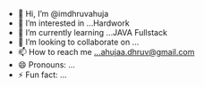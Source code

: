 - 👋 Hi, I’m @imdhruvahuja
- 👀 I’m interested in ...Hardwork
- 🌱 I’m currently learning ...JAVA Fullstack
- 💞️ I’m looking to collaborate on ...
- 📫 How to reach me ...ahujaa.dhruv@gmail.com
- 😄 Pronouns: ...
- ⚡ Fun fact: ...

<!---
imdhruvahuja/imdhruvahuja is a ✨ special ✨ repository because its `README.md` (this file) appears on your GitHub profile.
You can click the Preview link to take a look at your changes.
--->
